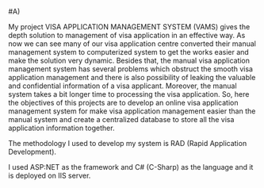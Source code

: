 #A)

My project VISA APPLICATION MANAGEMENT SYSTEM (VAMS) gives the depth solution to management of visa application in an effective way. As now we can see many of our visa application centre converted their manual management system to computerized system to get the works easier and make the solution very dynamic. Besides that, the manual visa application management system has several problems which obstruct the smooth visa application management and there is also possibility of leaking the valuable and confidential information of a visa applicant. Moreover, the manual system takes a bit longer time to processing the visa application. So, here the objectives of this projects are to develop an online visa application management system for make visa application management easier than the manual system and create a centralized database to store all the visa application information together.

The methodology I used to develop my system is RAD (Rapid Application Development).

I used ASP:NET as the framework and C# (C-Sharp) as the language and it is deployed on IIS server.

